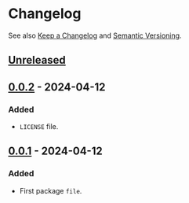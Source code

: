 # Changelog

See also [Keep a Changelog](https://keepachangelog.com/en/1.1.0/)
and [Semantic Versioning](https://semver.org/spec/v2.0.0.html).

## [Unreleased]

## [0.0.2] - 2024-04-12

### Added

- `LICENSE` file.

## [0.0.1] - 2024-04-12

### Added

- First package `file`.

[Unreleased]: https://github.com/dark-pink/ema/compare/v0.0.2...main
[0.0.2]: https://github.com/dark-pink/ema/compare/v0.0.1...v0.0.2
[0.0.1]: https://github.com/dark-pink/ema/tag/v0.0.1
